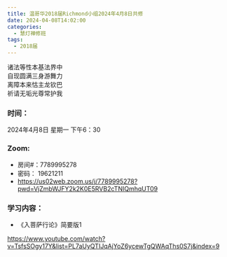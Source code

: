 ```yaml
---
title: 温哥华2018届Richmond小组2024年4月8日共修
date: 2024-04-08T14:02:00
categories:
  - 慧灯禅修班
tags:
  - 2018届
---
```

诸法等性本基法界中\
自现圆满三身游舞力\
离障本来怙主龙钦巴\
祈请无垢光尊常护我

### 时间：

2024年4月8日 星期一 下午6：30

### Zoom:

* 房间#：7789995278
* 密码： 19621211
* <https://us02web.zoom.us/j/7789995278?pwd=VjZmbWJFY2k2K0E5RVB2cTNIQmhqUT09>

### 学习内容：

* 《入菩萨行论》简要版1

<https://www.youtube.com/watch?v=TsfsSOgy17Y&list=PL7aUyQTIJqAjYoZ6ycewTgQWAqThs0S7j&index=9>
